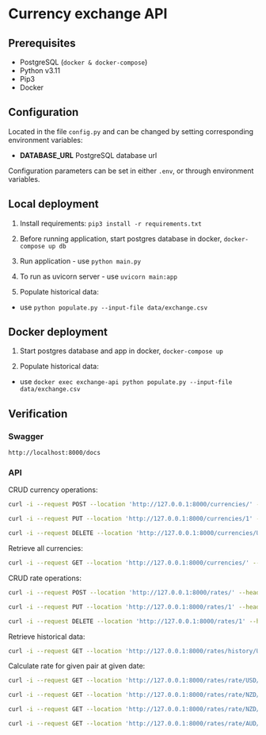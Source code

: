 # Currency exchange API

## Prerequisites

- PostgreSQL (`docker & docker-compose`)
- Python v3.11
- Pip3
- Docker

## Configuration

Located in the file `config.py` and can be changed by setting corresponding environment variables:

- **DATABASE_URL** PostgreSQL database url

Configuration parameters can be set in either `.env`, or through environment variables.

## Local deployment

1. Install requirements: `pip3 install -r requirements.txt`

2. Before running application, start postgres database in docker, `docker-compose up db`

3. Run application - use `python main.py`

4. To run as uvicorn server - use `uvicorn main:app`

5. Populate historical data:

- use `python populate.py --input-file data/exchange.csv`

## Docker deployment


1. Start postgres database and app in docker, `docker-compose up`

2. Populate historical data:

- use `docker exec exchange-api python populate.py --input-file data/exchange.csv`

## Verification

### Swagger

```
http://localhost:8000/docs
```

### API

CRUD currency operations:

```bash
curl -i --request POST --location 'http://127.0.0.1:8000/currencies/' --header 'Content-Type: application/json' --data '{"code": "USD"}'
```

```bash
curl -i --request PUT --location 'http://127.0.0.1:8000/currencies/1' --header 'Content-Type: application/json' --data '{"code": "USA"}'
```

```bash
curl -i --request DELETE --location 'http://127.0.0.1:8000/currencies/USA' --header 'Content-Type: application/json'
```

Retrieve all currencies:

```bash
curl -i --request GET --location 'http://127.0.0.1:8000/currencies/' --header 'Content-Type: application/json'
```

CRUD rate operations:

```bash
curl -i --request POST --location 'http://127.0.0.1:8000/rates/' --header 'Content-Type: application/json' --data '{"rate": 0.91,"currency_base": "USD", "currency_target": "EUR","date": "2023-12-20"}'
```

```bash
curl -i --request PUT --location 'http://127.0.0.1:8000/rates/1' --header 'Content-Type: application/json' --data '{"rate": 0.92,"currency_base": "USD", "currency_target": "EUR","date": "2023-12-20"}'
```

```bash
curl -i --request DELETE --location 'http://127.0.0.1:8000/rates/1' --header 'Content-Type: application/json' 
```

Retrieve historical data:

```bash
curl -i --request GET --location 'http://127.0.0.1:8000/rates/history/USD/EUR' --header 'Content-Type: application/json' 
```

Calculate rate for given pair at given date:

```bash
curl -i --request GET --location 'http://127.0.0.1:8000/rates/rate/USD/EUR/2020-12-01' --header 'Content-Type: application/json' 
```

```bash
curl -i --request GET --location 'http://127.0.0.1:8000/rates/rate/NZD/AUD/2020-12-01' --header 'Content-Type: application/json' 
```

```bash
curl -i --request GET --location 'http://127.0.0.1:8000/rates/rate/NZD/JPY/2020-12-01' --header 'Content-Type: application/json' 
```

```bash
curl -i --request GET --location 'http://127.0.0.1:8000/rates/rate/AUD/NZD/2020-12-01' --header 'Content-Type: application/json' 
```
